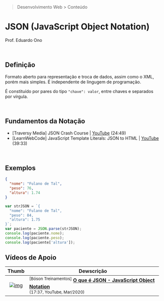 > Desenvolvimento Web > Conteúdo

# JSON (JavaScript Object Notation)

Prof. Eduardo Ono

<br>

## Definição

Formato aberto para representação e troca de dados, assim como o XML, porém mais simples. É independente de lingugem de programação.

É constituído por pares do tipo `"chave": valor`, entre chaves e separados por vírgula.

<br>

## Fundamentos da Notação

* [Traversy Media] JSON Crash Course | [YouTube](https://youtu.be/wI1CWzNtE-M) (24:49)
* [LearnWebCode] JavaScript Template Literals: JSON to HTML | [YouTube](https://youtu.be/DG4obitDvUA) (39:33)

<br>

## Exemplos

```json
{
  "nome": "Fulano de Tal",
  "peso": 76,
  "altura": 1.74
}
```

```javascript
var strJSON = `{
  "nome": "Fulano de Tal",
  "peso": 84,
  "altura": 1.75
}`;
var paciente = JSON.parse(strJSON);
console.log(paciente.nome);
console.log(paciente.peso);
console.log(paciente['altura']);
```

## Vídeos de Apoio

| Thumb | Dewscrição |
| :-: | --- |
| [![img](https://img.youtube.com/vi/K1f7G0JMkLU/default.jpg)](https://www.youtube.com/watch?v=K1f7G0JMkLU "O que é JSON - JavaScript Object Notation") | <sup>[Bóson Treinamentos]</sup> [__O que é JSON - JavaScript Object Notation__](https://www.youtube.com/watch?v=K1f7G0JMkLU)<br><sub>(17:37, YouTube, Mar/2020)</sub>

<br>
